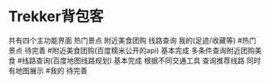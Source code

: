 # Trekker背包客
共有四个主功能界面 热门景点 附近美食团购 线路查询 我的(足迹/收藏等)
#热门景点 待完善
#附近美食团购(百度糯米公开的api) 基本完成
多条件查询附近团购美食
#线路查询(百度地图线路规划) 基本完成
根据不同交通工具 查询推荐线路 同时有地图展示
#我的  待完善
